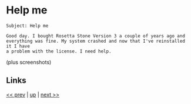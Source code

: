 # Help me

    Subject: Help me

    Good day. I bought Rosetta Stone Version 3 a couple of years ago and
    everything was fine. My system crashed and now that I've reinstalled it I have
    a problem with the license. I need help. 

(plus screenshots)

## Links

[<< prev](2022-08-21.md) | [up](../) | [next >> ](2022-10-17.md)
